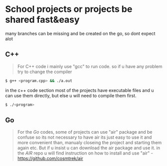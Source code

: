 #  School projects or projects be shared fast&easy
many branches can be missing and be created on the go, so dont expect alot

## C++
> For C++ code i mainly use "gcc" to run code.
> so if u have any problem try to change the compiler
```bash
$ g++ <program.cpp> && ./a.out
```
in the c++ code section most of the projects have executable files and u can use them directly, but else u will need to compile them first.
```bash
$ ./<program>
```
## Go
>For the *Go* codes, some of projects can use "air" package and be confuse so its not necessary to have air its just easy to use it and more convenient than, manualy closeing the project and starting them again etc.
>But if u insist u can download the air package and use it.
>in the *AIR* repo u will find instruction on how to install and use "air" - https://github.com/cosmtrek/air 


 



